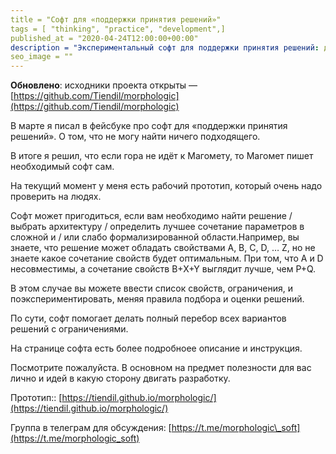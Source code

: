 ```yaml
---
title = "Софт для «поддержки принятия решений»"
tags = [ "thinking", "practice", "development",]
published_at = "2020-04-24T12:00:00+00:00"
description = "Экспериментальный софт для поддержки принятия решений: декомпозируем проблему, ограничения и нам подбираются лучшие варианты решений."
seo_image = ""
---
```


**Обновлено**: исходники проекта открыты — [https://github.com/Tiendil/morphologic](https://github.com/Tiendil/morphologic)

В марте я писал в фейсбуке про софт для «поддержки принятия решений». О том, что не могу найти ничего подходящего.

В итоге я решил, что если гора не идёт к Магомету, то Магомет пишет необходимый софт сам.

На текущий момент у меня есть рабочий прототип, который очень надо проверить на людях.

Софт может пригодиться, если вам необходимо найти решение / выбрать архитектуру / определить лучшее сочетание параметров в сложной и / или слабо формализированной области.Например, вы знаете, что решение может обладать свойствами A, B, C, D, … Z, но не знаете какое сочетание свойств будет оптимальным. При том, что A и D несовместимы, а сочетание свойств B+X+Y выглядит лучше, чем P+Q.

В этом случае вы можете ввести список свойств, ограничения, и поэкспериментировать, меняя правила подбора и оценки решений.

По сути, софт помогает делать полный перебор всех вариантов решений с ограничениями.

На странице софта есть более подробноее описание и инструкция.

Посмотрите пожалуйста. В основном на предмет полезности для вас лично и идей в какую сторону двигать разработку.

Прототип:: [https://tiendil.github.io/morphologic/](https://tiendil.github.io/morphologic/)

Группа в телеграм для обсуждения: [https://t.me/morphologic\_soft](https://t.me/morphologic_soft)
